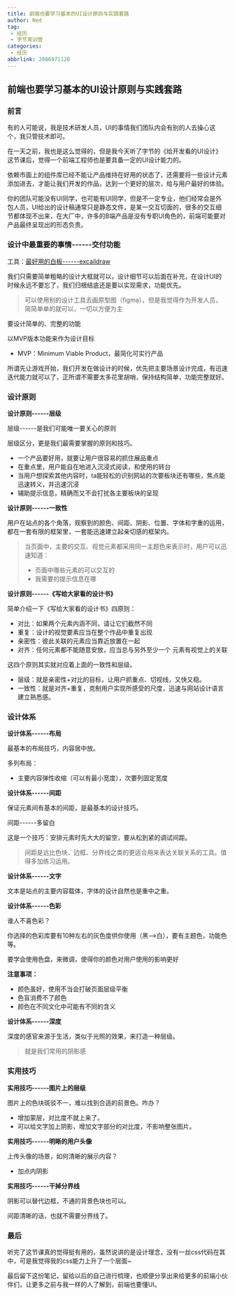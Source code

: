 ```yaml
---
title: 前端也要学习基本的UI设计原则与实践套路
author: Ned
tag:
 - 经历
 - 字节青训营
categories:
 - 经历
abbrlink: 2086971120
---
```




## 前端也要学习基本的UI设计原则与实践套路

### 前言

有的人可能说，我是技术研发人员，UI的事情我们团队内会有别的人去操心这个，我只管技术即可。

在一天之前，我也是这么觉得的，但是我今天听了字节的《给开发看的UI设计》这节课后，觉得一个前端工程师也是要具备一定的UI设计能力的。

依赖市面上的组件库已经不能让产品维持在好用的状态了，还需要将一些设计元素添加进去，才能让我们开发的作品，达到一个更好的层次，给与用户最好的体验。

你的团队可能没有UI同学，也可能有UI同学，但是不一定专业，他们经常会是外包人员，UI给出的设计稿通常只是静态文件，是某一交互切面的，很多的交互细节都体现不出来，在大厂中，许多的B端产品是没有专职UI角色的，前端可能要对产品最终呈现出的形态负责。

<!--more-->

### **设计中最重要的事情------交付功能**

工具：[最好用的白板------excaildraw](https://excalidraw.com/)

我们只需要简单粗略的设计大框就可以，设计细节可以后面在补充，在设计UI的时候永远不要忘了，我们归根结底还是要以实现需求，功能优先。

> 可以使用别的设计工具去画原型图（figma），但是我觉得作为开发人员，简简单单的就可以，一切以方便为主

要设计简单的、完整的功能

以MVP版本功能来作为设计目标

- MVP：Minimum Viable Product，最简化可实行产品

所谓先让游戏开始，我们开发在做设计的时候，优先把主要场景设计完成，有迅速迭代能力就可以了，正所谓不需要太多花里胡哨，保持结构简单，功能完整就好。

### 设计原则

**设计原则------层级**

层级------是我们可能唯一要关心的原则

层级区分，更是我们最需要掌握的原则和技巧。

- 一个产品要好用，就要让用户很容易的抓住展品重点
- 在重点里，用户能自在地进入沉浸式阅读，和使用的转台
- 当用户想探索其他内容时，ta能轻松的识别网站的次要板块还有哪些，焦点能迅速转义，并迅速沉浸
- 辅助提示信息，精确而又不会打扰各主要板块的呈现

**设计原则------一致性**

用户在站点的各个角落，观察到的颜色、间距、阴影、位置、字体和字重的运用，都在一套有限的框架里，一套能迅速建立起亲切感的框架内。

> 当页面中，主要的交互、视觉元素都采用同一主题色来表示时，用户可以迅速知道：
>
> - 页面中哪些元素的可以交互的
> - 我需要的提示信息在哪

**设计原则------《写给大家看的设计书》**

简单介绍一下《写给大家看的设计书》四原则：

- 对比：如果两个元素内涵不同，请让它们截然不同
- 重复：设计的视觉要素应当在整个作品中重复出现
- 亲密性：彼此关联的元素应当靠近放置在一起
- 对齐：任何元素都不能随意安放，应当总与另外至少一个 元素有视觉上的关联

这四个原则其实就对应着上面的一致性和层级。

- 层级：就是亲密性+对比的目标，让用户抓重点、切视线，又快又稳。
- 一致性：就是对齐+重复，克制用户实现所感受的尺度，迅速与网站设计语言建立熟悉感。

### 设计体系

**设计体系------布局**

最基本的布局技巧，内容居中放。

多列布局：

- 主要内容弹性收缩（可以有最小宽度），次要列固定宽度

**设计体系------间距**

保证元素间有基本的间距，是最基本的设计技巧。

间距------多留白

这是一个技巧：安排元素时先大大的留空，要从松到紧的调试间距。

> 间距是远比色块、边框、分界线之类的更适合用来表达关联关系的工具。值得多加练习运用。

**设计体系------文字**

文本是站点的主要内容载体，字体的设计自然也是重中之重。

**设计体系------色彩**

谁人不喜色彩？

你选择的色彩库要有10种左右的灰色度供你使用（黑-->白），要有主题色，功能色等。

要学会使用色盘，来微调，使得你的颜色对用户使用的影响更好

**注意事项：**

- 颜色虽好，使用不当会打破页面层级平衡
- 色盲消费不了颜色
- 颜色在不同文化中可能有不同的含义

**设计体系------深度**

深度的感官来源于生活，类似于光照的效果，来打造一种层级。

> 就是我们常用的阴影感

### 实用技巧

**实用技巧------图片上的层级**

图片上的色块斑驳不一，难以找到合适的前景色。咋办？

- 增加蒙层，对比度不就上来了。
- 可以给文字加上阴影，增加文字部分的对比度，不影响整张图片。

**实用技巧------明晰的用户头像**

上传头像的场景，如何清晰的展示内容？

- 加点内阴影

**实用技巧------干掉分界线**

阴影可以替代边框，不通的背景色块也可以。

间距清晰的话，也就不需要分界线了。

### 最后

听完了这节课真的觉得挺有用的，虽然说讲的是设计理念，没有一丝css代码在其中，可是我觉得我的css能力上升了一个层面~

最后留下这份笔记，留给以后的自己进行梳理，也顺便分享出来给更多的前端小伙伴们，让更多之前与我一样的人了解到，前端也要懂UI。